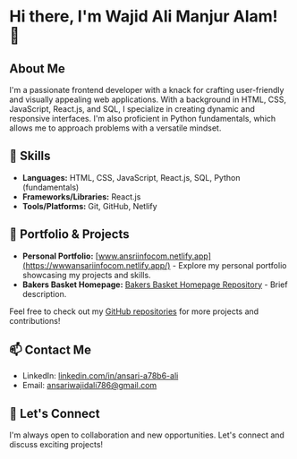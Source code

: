 # Hi there, I'm Wajid Ali Manjur Alam! 👋

## About Me

I'm a passionate frontend developer with a knack for crafting user-friendly and visually appealing web applications. With a background in HTML, CSS, JavaScript, React.js, and SQL, I specialize in creating dynamic and responsive interfaces. I'm also proficient in Python fundamentals, which allows me to approach problems with a versatile mindset.

## 🔧 Skills

- **Languages:** HTML, CSS, JavaScript, React.js, SQL, Python (fundamentals)
- **Frameworks/Libraries:** React.js
- **Tools/Platforms:** Git, GitHub, Netlify

## 💼 Portfolio & Projects

- **Personal Portfolio:** [www.ansriinfocom.netlify.app](https://wwwansariinfocom.netlify.app/) - Explore my personal portfolio showcasing my projects and skills.
- **Bakers Basket Homepage:** [Bakers Basket Homepage Repository](https://github.com/example/bakers-basket-homepage) - Brief description.

Feel free to check out my [GitHub repositories](https://github.com/yourusername) for more projects and contributions!

## 📫 Contact Me

- LinkedIn: [linkedin.com/in/ansari-a78b6-ali](https://www.linkedin.com/in/ansari-a78b6-ali)
- Email: [ansariwajidali786@gmail.com](mailto:ansariwajidali786@gmail.com)

## 🚀 Let's Connect

I'm always open to collaboration and new opportunities. Let's connect and discuss exciting projects!
